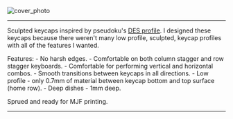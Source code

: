 ![cover_photo](photos/1.jpg)

***

Sculpted keycaps inspired by pseudoku's [DES profile](https://github.com/pseudoku/PseudoMakeMeKeyCapProfiles). 
I designed these keycaps because there weren't many low profile, sculpted, keycap profiles with all of the features I wanted.

Features:
    - No harsh edges.
        - Comfortable on both column stagger and row stagger keyboards. 
        - Comfortable for performing vertical and horizontal combos.
        - Smooth transitions between keycaps in all directions.
    - Low profile - only 0.7mm of material between keycap bottom and top surface (home row).
    - Deep dishes - 1mm deep.

Sprued and ready for MJF printing.

***
